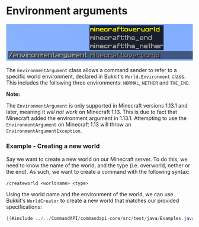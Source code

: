 # Environment arguments

![](./images/arguments/environment.png)

The `EnvironmentArgument` class allows a command sender to refer to a specific world environment, declared in Bukkit's `World.Environment` class. This includes the following three environments: `NORMAL`, `NETHER` and `THE_END`.

<div class="warning">

**Note:**

The `EnvironmentArgument` is only supported in Minecraft versions 1.13.1 and later, meaning it _will not work_ on Minecraft 1.13. This is due to fact that Minecraft added the environment argument in 1.13.1. Attempting to use the `EnvironmentArgument` on Minecraft 1.13 will throw an `EnvironmentArgumentException`.

</div>

<div class="example">

### Example - Creating a new world

Say we want to create a new world on our Minecraft server. To do this, we need to know the name of the world, and the type (i.e. overworld, nether or the end). As such, we want to create a command with the following syntax:

```
/createworld <worldname> <type>
```

Using the world name and the environment of the world, we can use Bukkit's `WorldCreator` to create a new world that matches our provided specifications:

```java
{{#include ../../CommandAPI/commandapi-core/src/test/java/Examples.java:environmentarguments}}
```

</div>